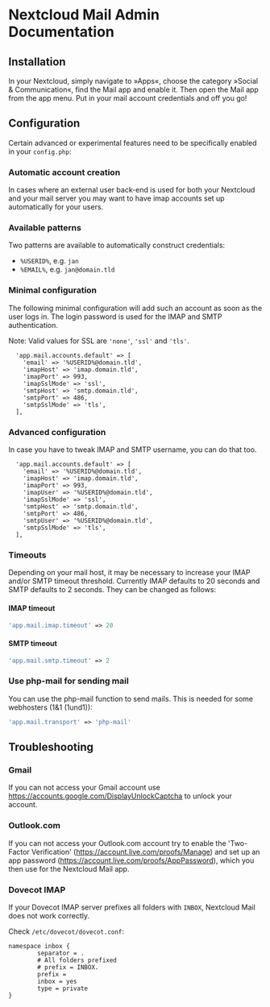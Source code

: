 # Nextcloud Mail Admin Documentation

## Installation

In your Nextcloud, simply navigate to »Apps«, choose the category »Social & Communication«, find the Mail app and enable it.
Then open the Mail app from the app menu. Put in your mail account credentials and off you go!

## Configuration

Certain advanced or experimental features need to be specifically enabled in your `config.php`:

### Automatic account creation

In cases where an external user back-end is used for both your Nextcloud and your mail server you may want to have imap accounts set up automatically for your users.

### Available patterns

Two patterns are available to automatically construct credentials:
* `%USERID%`, e.g. `jan`
* `%EMAIL%`, e.g. `jan@domain.tld`

### Minimal configuration

The following minimal configuration will add such an account as soon as the user logs in. The login password is used for the IMAP and SMTP authentication.

Note: Valid values for SSL are `'none'`, `'ssl'` and `'tls'`.

```
  'app.mail.accounts.default' => [
    'email' => '%USERID%@domain.tld',
    'imapHost' => 'imap.domain.tld',
    'imapPort' => 993,
    'imapSslMode' => 'ssl',
    'smtpHost' => 'smtp.domain.tld',
    'smtpPort' => 486,
    'smtpSslMode' => 'tls',
  ],
```

### Advanced configuration

In case you have to tweak IMAP and SMTP username, you can do that too.

```
  'app.mail.accounts.default' => [
    'email' => '%USERID%@domain.tld',
    'imapHost' => 'imap.domain.tld',
    'imapPort' => 993,
    'imapUser' => '%USERID%@domain.tld',
    'imapSslMode' => 'ssl',
    'smtpHost' => 'smtp.domain.tld',
    'smtpPort' => 486,
    'smtpUser' => '%USERID%@domain.tld',
    'smtpSslMode' => 'tls',
  ],
```

### Timeouts
Depending on your mail host, it may be necessary to increase your IMAP and/or SMTP timeout threshold. Currently IMAP defaults to 20 seconds and SMTP defaults to 2 seconds. They can be changed as follows:

#### IMAP timeout
```php
'app.mail.imap.timeout' => 20
```
#### SMTP timeout
```php
'app.mail.smtp.timeout' => 2
```
### Use php-mail for sending mail
You can use the php-mail function to send mails. This is needed for some webhosters (1&1 (1und1)):
```php
'app.mail.transport' => 'php-mail'
```

## Troubleshooting

### Gmail

If you can not access your Gmail account use https://accounts.google.com/DisplayUnlockCaptcha to unlock your account.

### Outlook.com

If you can not access your Outlook.com account try to enable the 'Two-Factor Verification' (https://account.live.com/proofs/Manage) and set up an app password (https://account.live.com/proofs/AppPassword), which you then use for the Nextcloud Mail app.

### Dovecot IMAP

If your Dovecot IMAP server prefixes all folders with `INBOX`, Nextcloud Mail does not work correctly.

Check `/etc/dovecot/dovecot.conf`:

```
namespace inbox {
        separator = .
        # All folders prefixed
        # prefix = INBOX.
        prefix =
        inbox = yes
        type = private
}
```
